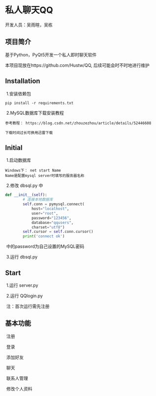 # 私人聊天QQ

开发人员：吴雨暄，吴栋

## 项目简介

基于Python，PyQt5开发一个私人即时聊天软件

本项目现放在https://github.com/Hustw/QQ, 后续可能会时不时地进行维护

## Installation

​	1.安装依赖包

```
pip install -r requirements.txt
```

​	2.MySQL数据库下载安装教程

```
参考教程： https://blog.csdn.net/zhouzezhou/article/details/52446608

下载时间过长可换用迅雷下载
```

## Initial

​	1.启动数据库

```
Windows下： net start Name
Name是配置mysql server时填写的服务器名称
```

​	2.修改 dbsql.py 中

```python
def __init__(self):
        # 连接本地数据库
        self.conn = pymysql.connect(
            host="localhost",
            user="root",
            password="123456",
            database="qqusers",
            charset="utf8")
        self.cursor = self.conn.cursor()
        print('connect ok')
```

​	中的password为自己设置的MySQL密码

​	3.运行 dbsql.py

## Start

​	1.运行 server.py

​	2.运行 QQlogin.py

​	注：首次运行需先注册

## 基本功能

​	注册

​	登录

​	添加好友

​	聊天

​	联系人管理

​	修改个人资料
